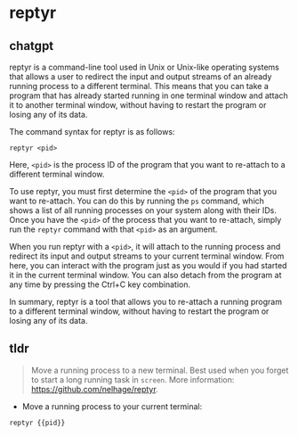 # reptyr 
## chatgpt 
reptyr is a command-line tool used in Unix or Unix-like operating systems that allows a user to redirect the input and output streams of an already running process to a different terminal. This means that you can take a program that has already started running in one terminal window and attach it to another terminal window, without having to restart the program or losing any of its data.

The command syntax for reptyr is as follows:

```
reptyr <pid>
```

Here, `<pid>` is the process ID of the program that you want to re-attach to a different terminal window. 

To use reptyr, you must first determine the `<pid>` of the program that you want to re-attach. You can do this by running the `ps` command, which shows a list of all running processes on your system along with their IDs. Once you have the `<pid>` of the process that you want to re-attach, simply run the `reptyr` command with that `<pid>` as an argument.

When you run reptyr with a `<pid>`, it will attach to the running process and redirect its input and output streams to your current terminal window. From here, you can interact with the program just as you would if you had started it in the current terminal window. You can also detach from the program at any time by pressing the Ctrl+C key combination.

In summary, reptyr is a tool that allows you to re-attach a running program to a different terminal window, without having to restart the program or losing any of its data. 

## tldr 
 
> Move a running process to a new terminal.
> Best used when you forget to start a long running task in `screen`.
> More information: <https://github.com/nelhage/reptyr>.

- Move a running process to your current terminal:

`reptyr {{pid}}`
